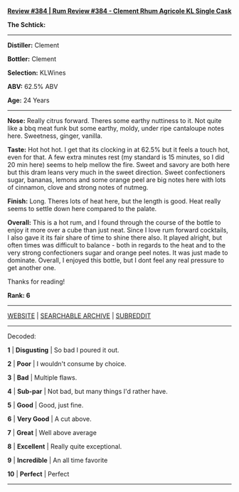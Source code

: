 
[**Review #384 | Rum Review #384 - Clement Rhum Agricole KL Single Cask**]( https://t8ke.review/review-384-clement-rhum-agricole-kl-single-cask/)

**The Schtick:** 

-----

**Distiller:** Clement

**Bottler:** Clement

**Selection:** KLWines

**ABV:** 62.5% ABV

**Age:** 24 Years 

-----

**Nose:**  Really citrus forward. Theres some earthy nuttiness to it. Not quite like a bbq meat funk but some earthy, moldy, under ripe cantaloupe notes here. Sweetness, ginger, vanilla.

**Taste:** Hot hot hot. I get that its clocking in at 62.5% but it feels a touch hot, even for that. A few extra minutes rest (my standard is 15 minutes, so I did 20 min here) seems to help mellow the fire. Sweet and savory are both here but this dram leans very much in the sweet direction. Sweet confectioners sugar, bananas, lemons and some orange peel are big notes here with lots of cinnamon, clove and strong notes of nutmeg.

**Finish:** Long. Theres lots of heat here, but the length is good. Heat really seems to settle down here compared to the palate.

**Overall:** This is a hot rum, and I found through the course of the bottle to enjoy it more over a cube than just neat. Since I love rum forward cocktails, I also gave it its fair share of time to shine there also. It played alright, but often times was difficult to balance - both in regards to the heat and to the very strong confectioners sugar and orange peel notes. It was just made to dominate. Overall, I enjoyed this bottle, but I dont feel any real pressure to get another one.

Thanks for reading!

**Rank: 6**



-----

[WEBSITE](https://t8ke.review) | [SEARCHABLE ARCHIVE](https://t8ke.review/review-archive/) | [SUBREDDIT](https://reddit.com/r/t8kereviews)

-----

Decoded:

**1** | **Disgusting** | So bad I poured it out.

**2** | **Poor** | I wouldn't consume by choice.

**3** | **Bad** | Multiple flaws.

**4** | **Sub-par** | Not bad, but many things I'd rather have.

**5** | **Good** | Good, just fine.

**6** | **Very Good** | A cut above.

**7** | **Great** | Well above average

**8** | **Excellent** | Really quite exceptional.

**9** | **Incredible** | An all time favorite

**10** | **Perfect** | Perfect

----

